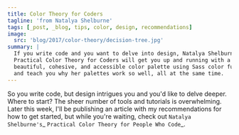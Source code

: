 ```yaml
---
title: Color Theory for Coders
tagline: 'from Natalya Shelburne'
tags: [_post, _blog, tips, color, design, recommendations]
image:
  src: 'blog/2017/color-theory/decision-tree.jpg'
summary: |
  If you write code and you want to delve into design, Natalya Shelburne's
  Practical Color Theory for Coders will get you up and running with a
  beautiful, cohesive, and accessible color palette using Sass color functions,
  and teach you why her palettes work so well, all at the same time.
---
```


So you write code, but design intrigues you and you'd like to delve deeper.
Where to start? The sheer number of tools and tutorials is overwhelming. Later
this week, I'll be publishing an article with my recommendations for how to get
started, but while you're waiting, check out `Natalya Shelburne's`_ `Practical
Color Theory for People Who Code`_.
